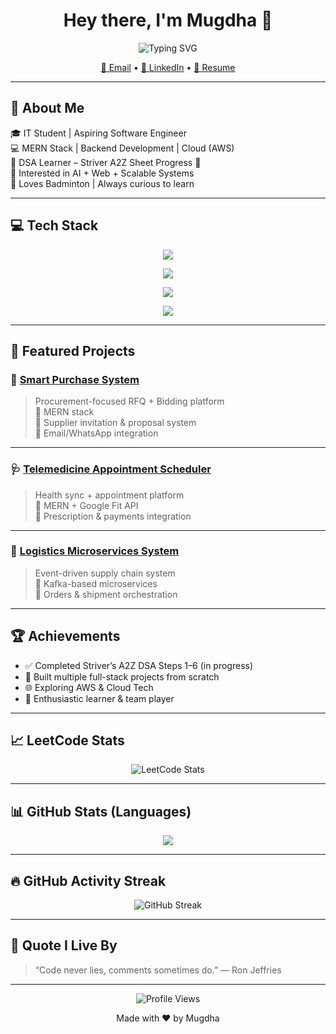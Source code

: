 <!-- Mugdha's GitHub Profile README -->

<!-- Banner -->
<!--
<p align="center">
  <img src="https://github.com/YOUR-USERNAME/YOUR-USERNAME/assets/banner.png" alt="Mugdha Banner" width="100%"/>
</p>
-->

<h1 align="center">Hey there, I'm Mugdha 🚀</h1>

<!-- Animated Typing SVG -->
<p align="center">
  <img src="https://readme-typing-svg.demolab.com?font=Fira+Code&size=20&duration=3000&pause=1000&color=58A6FF&center=true&vCenter=true&width=500&lines=Full+Stack+Developer;MERN+Stack+%7C+Backend+Focused;Problem+Solver+%7C+Learner+%7C+Builder" alt="Typing SVG" />
</p>

<!-- Contact -->
<p align="center">
  <a href="mailto:your-email@gmail.com">📧 Email</a> •
  <a href="https://www.linkedin.com/in/your-linkedin/">💼 LinkedIn</a> •
  <a href="https://your-resume-link.com">📄 Resume</a>
</p>

---

## 🧠 About Me

🎓 IT Student | Aspiring Software Engineer  
💻 MERN Stack | Backend Development | Cloud (AWS)  
🧩 DSA Learner – Striver A2Z Sheet Progress 🚀  
📌 Interested in AI + Web + Scalable Systems  
🏸 Loves Badminton | Always curious to learn  

---

## 💻 Tech Stack

<!-- Languages -->
<p align="center">
  <img src="https://skillicons.dev/icons?i=cpp,java,python,js,html,css,mysql" />
</p>

<!-- Backend & DB -->
<p align="center">
  <img src="https://skillicons.dev/icons?i=nodejs,express,mongodb,postgres,git" />
</p>

<!-- Frontend -->
<p align="center">
  <img src="https://skillicons.dev/icons?i=react,vite,bootstrap,tailwind" />
</p>

<!-- Cloud & Tools -->
<p align="center">
  <img src="https://skillicons.dev/icons?i=aws,docker,kafka" />
</p>

---

## 🌟 Featured Projects

### 🛒 [Smart Purchase System](https://github.com/YOUR-USERNAME/smart-purchase-system)
> Procurement-focused RFQ + Bidding platform  
🔹 MERN stack  
🔹 Supplier invitation & proposal system  
🔹 Email/WhatsApp integration  

---

### 🩺 [Telemedicine Appointment Scheduler](https://github.com/YOUR-USERNAME/telemedicine-scheduler)
> Health sync + appointment platform  
🔹 MERN + Google Fit API  
🔹 Prescription & payments integration  

---

### 🚚 [Logistics Microservices System](https://github.com/YOUR-USERNAME/logistics-system)
> Event-driven supply chain system  
🔹 Kafka-based microservices  
🔹 Orders & shipment orchestration  

---

## 🏆 Achievements

- ✅ Completed Striver’s A2Z DSA Steps 1–6 (in progress)  
- 🚀 Built multiple full-stack projects from scratch  
- 🌐 Exploring AWS & Cloud Tech  
- 🏸 Enthusiastic learner & team player  

---

## 📈 LeetCode Stats

<p align="center">
  <img src="https://leetcard.jacoblin.cool/YOUR-LEETCODE-USERNAME?theme=dark&font=Fira+Code&ext=activity" alt="LeetCode Stats" />
</p>

---

## 📊 GitHub Stats (Languages)

<p align="center">
  <img src="https://github-readme-stats.vercel.app/api/top-langs/?username=YOUR-USERNAME&layout=compact&theme=radical&langs_count=6" />
</p>

---

## 🔥 GitHub Activity Streak

<p align="center">
  <img src="https://github-readme-streak-stats.herokuapp.com/?user=YOUR-USERNAME&theme=tokyonight" alt="GitHub Streak" />
</p>

---

## 🧠 Quote I Live By
> “Code never lies, comments sometimes do.” — Ron Jeffries  

---

<p align="center">
  <img src="https://komarev.com/ghpvc/?username=YOUR-USERNAME&style=flat-square&color=blue" alt="Profile Views" />
</p>

<p align="center">Made with ❤ by Mugdha</p>
